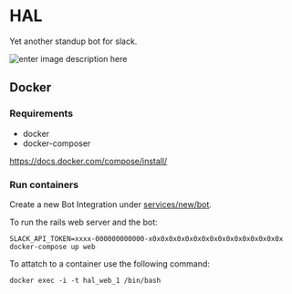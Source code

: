 # HAL

Yet another standup bot for slack.

![enter image description here](https://i.pinimg.com/736x/37/fc/04/37fc04b26400e79b07f0020ec15061f1--film--bay-door.jpg)

## Docker

### Requirements

* docker
* docker-composer

https://docs.docker.com/compose/install/

### Run containers

Create a new Bot Integration under [services/new/bot](http://slack.com/services/new/bot).

To run the rails web server and the bot:

```
SLACK_API_TOKEN=xxxx-000000000000-x0x0x0x0x0x0x0x0x0x0x0x0x0x0x0x0x docker-compose up web
```

To attatch to a container use the following command:
```
docker exec -i -t hal_web_1 /bin/bash
```

